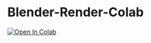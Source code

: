 # Blender-Render-Colab

[![Open In Colab](README.assets/colab-badge.svg)](https://colab.research.google.com/github/dshot92/Blender-Render-Colab/blob/main/Blender_Render_Colab.ipynb)

